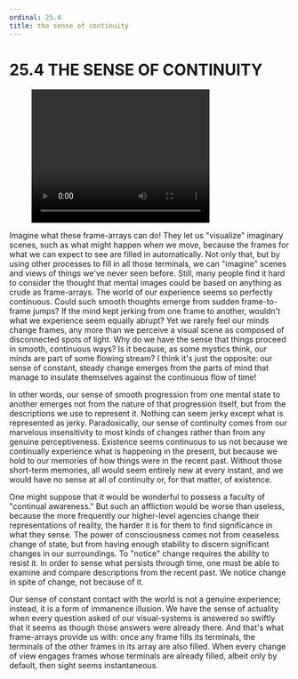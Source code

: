 ```yaml
---
ordinal: 25.4
title: the sense of continuity
---
```


# 25.4 THE SENSE OF CONTINUITY

<figure><video height="240" width="320"> Your browser does not support the video tag. </video></figure>
Imagine what these frame-arrays can do! They let us "visualize" imaginary scenes, such as what might happen when we move, because the frames for what we can expect to see are filled in automatically. Not only that, but by using other processes to fill in all those terminals, we can "imagine" scenes and views of things we've never seen before. Still, many people find it hard to consider the thought that mental images could be based on anything as crude as frame-arrays. The world of our experience seems so perfectly continuous. Could such smooth thoughts emerge from sudden frame-to-frame jumps? If the mind kept jerking from one frame to another, wouldn't what we experience seem equally abrupt? Yet we rarely feel our minds change frames, any more than we perceive a visual scene as composed of disconnected spots of light. Why do we have the sense that things proceed in smooth, continuous ways? Is it because, as some mystics think, our minds are part of some flowing stream? I think it's just the opposite: our sense of constant, steady change emerges from the parts of mind that manage to insulate themselves against the continuous flow of time!

In other words, our sense of smooth progression from one mental state to another emerges not from the nature of that progression itself, but from the descriptions we use to represent it. Nothing can seem jerky except what is represented as jerky. Paradoxically, our sense of continuity comes from our marvelous insensitivity to most kinds of changes rather than from any genuine perceptiveness. Existence seems continuous to us not because we continually experience what is happening in the present, but because we hold to our memories of how things were in the recent past. Without those short-term memories, all would seem entirely new at every instant, and we would have no sense at all of continuity or, for that matter, of existence.

One might suppose that it would be wonderful to possess a faculty of "continual awareness." But such an affliction would be worse than useless, because the more frequently our higher-level agencies change their representations of reality, the harder it is for them to find significance in what they sense. The power of consciousness comes not from ceaseless change of state, but from having enough stability to discern significant changes in our surroundings. To "notice" change requires the ability to resist it. In order to sense what persists through time, one must be able to examine and compare descriptions from the recent past. We notice change in spite of change, not because of it.

Our sense of constant contact with the world is not a genuine experience; instead, it is a form of immanence illusion. We have the sense of actuality when every question asked of our visual-systems is answered so swiftly that it seems as though those answers were already there. And that's what frame-arrays provide us with: once any frame fills its terminals, the terminals of the other frames in its array are also filled. When every change of view engages frames whose terminals are already filled, albeit only by default, then sight seems instantaneous.
